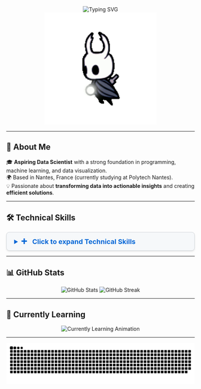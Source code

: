 

<div align="center">
  <img src="https://readme-typing-svg.demolab.com?font=Fira+Code&size=32&duration=3000&pause=1000&color=36BCF7&center=true&vCenter=true&width=800&lines=Welcome+to+my+GitHub+%F0%9F%91%8B;I'm+a+Data+Science+Student+%F0%9F%93%8A;Passionate+about+Coding+%26+Analytics+%F0%9F%92%BB" alt="Typing SVG" />
</div>

<div align="center">
  <img src="https://github.com/oustra/oustra/raw/main/hk.gif" width="300" height="300"/>
</div>


---


## 🚀 About Me


🎓 **Aspiring Data Scientist** with a strong foundation in programming, machine learning, and data visualization.  
🌍 Based in Nantes, France (currently studying at Polytech Nantes).  
💡 Passionate about **transforming data into actionable insights** and creating **efficient solutions**.  

---

## 🛠️ Technical Skills
<details>
<summary style="cursor: pointer; font-weight: bold; font-size: 18px; color: #0366d6; background-color: #f6f8fa; padding: 12px 20px; border-radius: 8px; border: 1px solid #d1d5da; transition: all 0.3s ease-in-out; box-shadow: 0 2px 4px rgba(0, 0, 0, 0.1);">
  <span style="margin-right: 10px; font-size: 20px;">➕</span> Click to expand Technical Skills
</summary>

  
### Programming Languages
<p>
  <img src="https://cdn.jsdelivr.net/gh/devicons/devicon/icons/python/python-original.svg" alt="Python" width="50" height="50"/>
  <img src="https://cdn.jsdelivr.net/gh/devicons/devicon/icons/java/java-original.svg" alt="Java" width="50" height="50"/>
  <img src="https://cdn.jsdelivr.net/gh/devicons/devicon/icons/cplusplus/cplusplus-original.svg" alt="C++" width="50" height="50"/>
</p>


### Frameworks and Libraries
<p>
  <img src="https://cdn.jsdelivr.net/gh/devicons/devicon/icons/tensorflow/tensorflow-original.svg" alt="TensorFlow" width="50" height="50"/>
  <img src="https://cdn.jsdelivr.net/gh/devicons/devicon/icons/pandas/pandas-original.svg" alt="Pandas" width="50" height="50"/>
  <img src="https://cdn.jsdelivr.net/gh/devicons/devicon/icons/numpy/numpy-original.svg" alt="NumPy" width="50" height="50"/>
  <img src="https://cdn.jsdelivr.net/gh/devicons/devicon/icons/pytorch/pytorch-original.svg" alt="PyTorch" width="50" height="50"/>
</p>

### Databases
<p>
  <img src="https://cdn.jsdelivr.net/gh/devicons/devicon/icons/mysql/mysql-original.svg" alt="MySQL" width="50" height="50"/>
  <img src="https://cdn.jsdelivr.net/gh/devicons/devicon/icons/sqlite/sqlite-original.svg" alt="SQLite" width="50" height="50"/>
  <img src="https://cdn.jsdelivr.net/gh/devicons/devicon/icons/mongodb/mongodb-original.svg" alt="MongoDB" width="50" height="50"/>
</p>

### Tools and Platforms
<p>
  <img src="https://cdn.jsdelivr.net/gh/devicons/devicon/icons/docker/docker-original.svg" alt="Docker" width="50" height="50"/>
  <img src="https://cdn.jsdelivr.net/gh/devicons/devicon/icons/googlecloud/googlecloud-original.svg" alt="Google Cloud" width="50" height="50"/>
  <img src="https://upload.wikimedia.org/wikipedia/commons/c/cf/New_Power_BI_Logo.svg" alt="Power BI" width="50" height="50"/>
  <img src="https://cdn.jsdelivr.net/gh/devicons/devicon/icons/git/git-original.svg" alt="Git" width="50" height="50"/>
  <img src="https://cdn.jsdelivr.net/gh/devicons/devicon/icons/jupyter/jupyter-original-wordmark.svg" alt="Jupyter" width="50" height="50"/>
  <img src="https://cdn.worldvectorlogo.com/logos/tableau-software.svg" alt="Tableau" width="50" height="50"/>
</p>

</details>

---

## 📊 GitHub Stats

<div align="center">
  <img src="https://github-readme-stats.vercel.app/api?username=Oustra&show_icons=true&theme=tokyonight" alt="GitHub Stats" />
  <img src="https://github-readme-streak-stats.herokuapp.com?user=Oustra&theme=tokyonight" alt="GitHub Streak" />
</div>

---

## 🧠 Currently Learning

<div align="center">
  <img src="https://readme-typing-svg.demolab.com?font=Fira+Code&weight=600&size=20&pause=1000&color=36BCF7&center=true&vCenter=true&width=600&lines=Advanced+Machine+Learning+Techniques;Mastering+Dockerized+Data+Pipelines;Exploring+Cloud+Platforms+for+Data+Solutions" alt="Currently Learning Animation" />
</div>
  
---
<div aligne="center">
<picture>
  <source
    media="(prefers-color-scheme: dark)"
    srcset="https://raw.githubusercontent.com/platane/snk/output/github-contribution-grid-snake-dark.svg"
  />
  <source
    media="(prefers-color-scheme: light)"
    srcset="https://raw.githubusercontent.com/platane/snk/output/github-contribution-grid-snake.svg"
  />
  <img
    alt="github contribution grid snake animation"
    src="https://raw.githubusercontent.com/platane/snk/output/github-contribution-grid-snake.svg"
  />
</picture>
</div>
